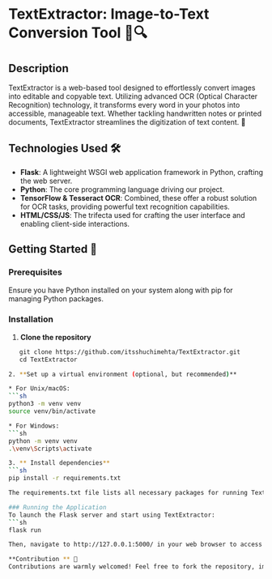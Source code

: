# TextExtractor: Image-to-Text Conversion Tool 📝🔍

## Description
TextExtractor is a web-based tool designed to effortlessly convert images into editable and copyable text. Utilizing advanced OCR (Optical Character Recognition) technology, it transforms every word in your photos into accessible, manageable text. Whether tackling handwritten notes or printed documents, TextExtractor streamlines the digitization of text content. 🌟

## Technologies Used 🛠️
- **Flask**: A lightweight WSGI web application framework in Python, crafting the web server.
- **Python**: The core programming language driving our project.
- **TensorFlow & Tesseract OCR**: Combined, these offer a robust solution for OCR tasks, providing powerful text recognition capabilities.
- **HTML/CSS/JS**: The trifecta used for crafting the user interface and enabling client-side interactions.

## Getting Started 🚀

### Prerequisites
Ensure you have Python installed on your system along with pip for managing Python packages.

### Installation

1. **Clone the repository**

```sh
   git clone https://github.com/itsshuchimehta/TextExtractor.git
   cd TextExtractor

2. **Set up a virtual environment (optional, but recommended)**

* For Unix/macOS:
```sh
python3 -m venv venv
source venv/bin/activate

* For Windows:
```sh
python -m venv venv
.\venv\Scripts\activate

3. ** Install dependencies**
```sh
pip install -r requirements.txt

The requirements.txt file lists all necessary packages for running TextExtractor, ensuring compatibility and smooth operation. This file includes Flask, TensorFlow, Tesseract-OCR, and others essential for the project.

### Running the Application
To launch the Flask server and start using TextExtractor:
```sh
flask run

Then, navigate to http://127.0.0.1:5000/ in your web browser to access the tool.

**Contribution ** 🤝
Contributions are warmly welcomed! Feel free to fork the repository, implement your changes, and submit a pull request.
